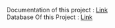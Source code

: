 Documentation of this project : <a href="https://binusianorg-my.sharepoint.com/personal/farhan_hafizh_binus_ac_id/_layouts/15/guestaccess.aspx?docid=0d0d1d8664a2f458e9c6288e136cd2a0d&authkey=AbIcTfAF-xoADqzlV8RQ71g&e=O6agFL">Link</a>
<br>
Database Of this Project : <a href="https://binusianorg-my.sharepoint.com/personal/farhan_hafizh_binus_ac_id/_layouts/15/guestaccess.aspx?docid=0e53229031d6345e18d02dfbf8ef67118&authkey=AYT470FYKYJP4aTWo9I9HlM&e=pdO25n">Link</a>
